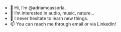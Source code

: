 * 👋 Hi, I’m @adriamcassorla,
* 👀 I’m interested in audio, music, nature...
* 🌱 I never hesitate to learn new things.
* 📫 You can reach me through email or via LinkedIn!

<!---
adriamcassorla/adriamcassorla is a ✨ special ✨ repository because its `README.md` (this file) appears on your GitHub profile.
You can click the Preview link to take a look at your changes.
--->
